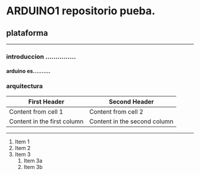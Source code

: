 # ARDUINO1 repositorio pueba.

## plataforma
----------------------
### introduccion ...............
#### arduino es..........
### arquitectura 

First Header | Second Header
------------ | -------------
Content from cell 1 | Content from cell 2
Content in the first column | Content in the second column


------------
1. Item 1
1. Item 2
1. Item 3
   1. Item 3a
   1. Item 3b
